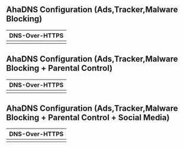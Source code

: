 ## AhaDNS Configuration (Ads,Tracker,Malware Blocking)

| DNS-Over-HTTPS |
| --- |
| | 

## AhaDNS Configuration (Ads,Tracker,Malware Blocking + Parental Control)

| DNS-Over-HTTPS |
| --- |
| |

## AhaDNS Configuration (Ads,Tracker,Malware Blocking + Parental Control + Social Media)

| DNS-Over-HTTPS |
| --- |
| |

